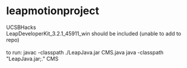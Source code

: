 # leapmotionproject
UCSBHacks <br />
LeapDeveloperKit_3.2.1_45911_win should be included (unable to add to repo) <br /> <br />
to run: javac -classpath ./LeapJava.jar CMS.java java -classpath "LeapJava.jar;." CMS
